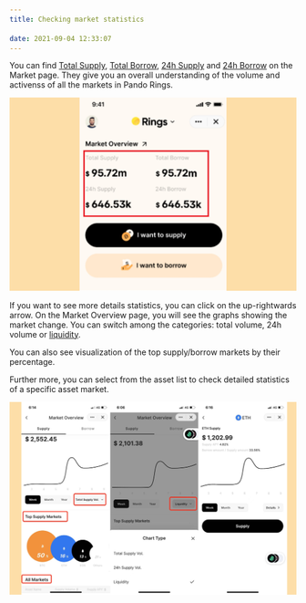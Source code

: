 ```yaml
---
title: Checking market statistics

date: 2021-09-04 12:33:07
---
```


You can find [Total Supply](../key-concepts/glossary), [Total Borrow](../key-concepts/glossary), [24h Supply](../key-concepts/glossary) and [24h Borrow](../key-concepts/glossary) on the Market page. They give you an overall understanding of the volume and activenss of all the markets in Pando Rings. 

![](../assets/market1.jpg)

If you want to see more details statistics, you can click on the up-rightwards arrow. On the Market Overview page, you will see the graphs showing the market change. You can switch among the categories: total volume, 24h volume or [liquidity](../key-concepts/glossary).  

You can also see visualization of the top supply/borrow markets by their percentage.

Further more, you can select from the asset list to check detailed statistics of a specific asset market. 

![](../assets/market2.jpg)




